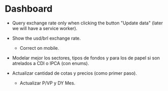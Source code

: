 # Dashboard

- Query exchange rate only when clicking the button "Update data" (later we will have a service worker).
- Show the usd/brl exchange rate.

  - Correct on mobile.

- Modelar mejor los sectores, tipos de fondos y para los de papel si son atrelados a CDI o IPCA (con enums).
- Actualizar cantidad de cotas y precios (como primer paso).
  - Actualizar P/VP y DY Mes.
